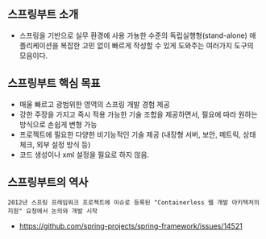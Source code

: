 ## 스프링부트 소개
 * 스프링을 기반으로 실무 환경에 사용 가뇽한 수준의 독립실행형(stand-alone) 애플리케이션을 복잡한 고민 없이 빠르게 작성할 수 있게 도와주는 여러가지 도구의 모음이다.

## 스프링부트 핵심 목표
 * 매울 빠르고 광범위한 영역의 스프링 개발 경험 제공
 * 강한 주장을 가지고 즉시 적용 가능한 기술 조합을 제공하면서, 필요에 따라 원하는 방식으로 손쉽게 변형 가능
 * 프로젝트에 필요한 다양한 비기능적인 기술 제공 (내장형 서버, 보안, 메트릭, 상태 체크, 외부 설정 방식 등)
 * 코드 생성이나 xml 설정을 필요로 하지 않음.

## 스프링부트의 역사
`2012년 스프링 프레임워크 프로젝트에 이슈로 등록된 "Containerless 웹 개발 아키텍처의 지원" 요청에서 논의와 개발 시작`
 * https://github.com/spring-projects/spring-framework/issues/14521
